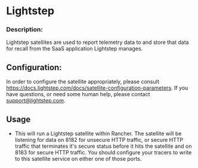 # Lightstep

### Description:

Lightstep satellites are used to report telemetry data to and store that data for recall from the SaaS application Lightstep manages.  
 
## Configuration:

In order to configure the satellite appropriately, please consult https://docs.lightstep.com/docs/satellite-configuration-parameters.  If you have questions, or need some human help, please contact support@lightstep.com.

## Usage
* This will run a Lightstep satellite within Rancher.  The satellite will be listening for data on 8182 for unsecure HTTP traffic, or secure HTTP traffic that terminates it's secure status before it hits the satellite and on 8183 for secure HTTP traffic.  You should configure your tracers to write to this satellite service on either one of those ports.
